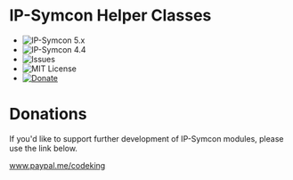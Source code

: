 # IP-Symcon Helper Classes
* ![IP-Symcon 5.x](https://img.shields.io/badge/IP--Symcon-5.x-blue.svg)
* ![IP-Symcon 4.4](https://img.shields.io/badge/IP--Symcon-4.4-blue.svg)
* ![Issues](https://img.shields.io/github/issues/DG65/de.codeking.symcon.helpers.svg)
* ![MIT License](https://img.shields.io/github/license/CodeKing/de.codeking.symcon.helpers.svg)
* <a href="https://www.paypal.me/codeking" target="_blank">![Donate](https://img.shields.io/badge/Donate-Paypal-009cde.svg)</a>

# Donations
If you'd like to support further development of IP-Symcon modules, please use the link below.

<a href="https://www.paypal.me/codeking" target="_blank">www.paypal.me/codeking</a>
